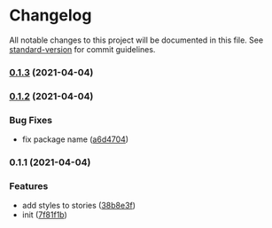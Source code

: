 # Changelog

All notable changes to this project will be documented in this file. See [standard-version](https://github.com/conventional-changelog/standard-version) for commit guidelines.

### [0.1.3](https://github.com/mkinfrared/react-component-generator/compare/v0.1.2...v0.1.3) (2021-04-04)

### [0.1.2](https://github.com/mkinfrared/react-component-generator/compare/v0.1.1...v0.1.2) (2021-04-04)


### Bug Fixes

* fix package name ([a6d4704](https://github.com/mkinfrared/react-component-generator/commit/a6d4704259944b8d2476d1d90893a0bcbe43b6d5))

### 0.1.1 (2021-04-04)


### Features

* add styles to stories ([38b8e3f](https://github.com/mkinfrared/react-component-generator/commit/38b8e3f5a8d92fc6338fe6ecc26246103da65f94))
* init ([7f81f1b](https://github.com/mkinfrared/react-component-generator/commit/7f81f1bfeba52718ed53f5b2b4aad7d66267cb9e))
